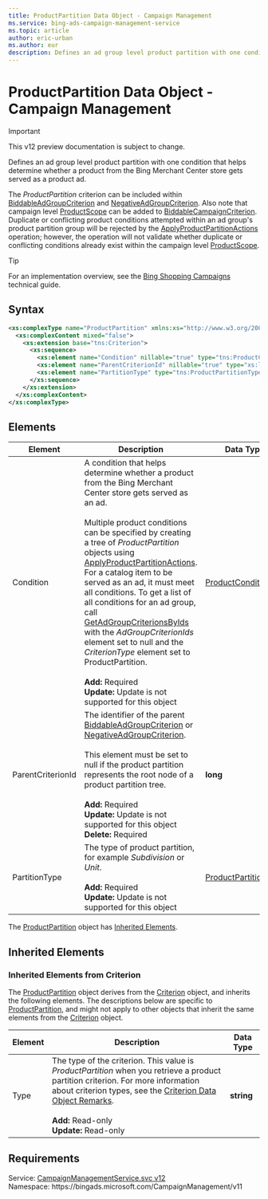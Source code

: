 ```yaml
---
title: ProductPartition Data Object - Campaign Management
ms.service: bing-ads-campaign-management-service
ms.topic: article
author: eric-urban
ms.author: eur
description: Defines an ad group level product partition with one condition that helps determine whether a product from the Bing Merchant Center store gets served as a product ad.
---
```

# ProductPartition Data Object - Campaign Management

> [!IMPORTANT]
> This v12 preview documentation is subject to change.

Defines an ad group level product partition with one condition that helps determine whether a product from the Bing Merchant Center store gets served as a product ad.

The *ProductPartition* criterion can be included within [BiddableAdGroupCriterion](/bingads/campaign-management-service/biddableadgroupcriterion.md) and [NegativeAdGroupCriterion](/bingads/campaign-management-service/negativeadgroupcriterion.md). Also note that campaign level [ProductScope](/bingads/campaign-management-service/productscope.md) can be added to [BiddableCampaignCriterion](/bingads/campaign-management-service/biddablecampaigncriterion.md). Duplicate or conflicting product conditions attempted within an ad group's product partition group will be rejected by the [ApplyProductPartitionActions](/bingads/campaign-management-service/applyproductpartitionactions.md) operation; however, the operation will not validate whether duplicate or conflicting conditions already exist within the campaign level [ProductScope](/bingads/campaign-management-service/productscope.md).

> [!TIP]
> For an implementation overview, see the [Bing Shopping Campaigns](/bingads/guides/product-ads.md) technical guide.

## Syntax
```xml
<xs:complexType name="ProductPartition" xmlns:xs="http://www.w3.org/2001/XMLSchema">
  <xs:complexContent mixed="false">
    <xs:extension base="tns:Criterion">
      <xs:sequence>
        <xs:element name="Condition" nillable="true" type="tns:ProductCondition" />
        <xs:element name="ParentCriterionId" nillable="true" type="xs:long" />
        <xs:element name="PartitionType" type="tns:ProductPartitionType" />
      </xs:sequence>
    </xs:extension>
  </xs:complexContent>
</xs:complexType>
```

## <a name="elements"></a>Elements

|Element|Description|Data Type|
|-----------|---------------|-------------|
|<a name="condition"></a>Condition|A condition that helps determine whether a product from the Bing Merchant Center store gets served as an ad.<br /><br />Multiple product conditions can be specified by creating a tree of *ProductPartition* objects using [ApplyProductPartitionActions](/bingads/campaign-management-service/applyproductpartitionactions.md). For a catalog item to be served as an ad, it must meet all conditions. To get a list of all conditions for an ad group, call [GetAdGroupCriterionsByIds](/bingads/campaign-management-service/getadgroupcriterionsbyids.md) with the *AdGroupCriterionIds* element set to null and the *CriterionType* element set to ProductPartition.<br/><br/>**Add:** Required<br/>**Update:** Update is not supported for this object|[ProductCondition](productcondition.md)|
|<a name="parentcriterionid"></a>ParentCriterionId|The identifier of the parent [BiddableAdGroupCriterion](/bingads/campaign-management-service/biddableadgroupcriterion.md) or [NegativeAdGroupCriterion](/bingads/campaign-management-service/negativeadgroupcriterion.md).<br /><br /> This element must be set to null if the product partition represents the root node of a product partition tree.<br/><br/>**Add:** Required<br/>**Update:** Update is not supported for this object<br/>**Delete:** Required|**long**|
|<a name="partitiontype"></a>PartitionType|The type of product partition, for example *Subdivision* or *Unit*.<br/><br/>**Add:** Required<br/>**Update:** Update is not supported for this object|[ProductPartitionType](productpartitiontype.md)|

The [ProductPartition](productpartition.md) object has [Inherited Elements](#inheritedelements).

## <a name="inheritedelements"></a>Inherited Elements

### <a name="inheritedelementscriterion"></a>Inherited Elements from Criterion
The [ProductPartition](productpartition.md) object derives from the [Criterion](criterion.md) object, and inherits the following elements. The descriptions below are specific to [ProductPartition](productpartition.md), and might not apply to other objects that inherit the same elements from the [Criterion](criterion.md) object.  

|Element|Description|Data Type|
|-----------|---------------|-------------|
|<a name="type"></a>Type|The type of the criterion. This value is *ProductPartition* when you retrieve a product partition criterion. For more information about criterion types, see the [Criterion Data Object Remarks](/bingads/campaign-management-service/criterion.md#remarks).<br/><br/>**Add:** Read-only<br/>**Update:** Read-only|**string**|

## Requirements
Service: [CampaignManagementService.svc v12](https://campaign.api.bingads.microsoft.com/Api/Advertiser/CampaignManagement/v11/CampaignManagementService.svc)  
Namespace: https\://bingads.microsoft.com/CampaignManagement/v11  

